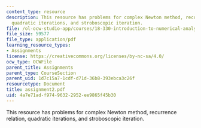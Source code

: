 ```yaml
---
content_type: resource
description: This resource has problems for complex Newton method, recurrence relation,
  quadratic iterations, and stroboscopic iteration.
file: /ol-ocw-studio-app/courses/18-330-introduction-to-numerical-analysis-spring-2004/4a7e71adf97496322952ee9865f45b30_assignment2.pdf
file_size: 59577
file_type: application/pdf
learning_resource_types:
- Assignments
license: https://creativecommons.org/licenses/by-nc-sa/4.0/
ocw_type: OCWFile
parent_title: Assignments
parent_type: CourseSection
parent_uid: 1d7c15a7-1cdf-d71d-36b8-393ebca3c26f
resourcetype: Document
title: assignment2.pdf
uid: 4a7e71ad-f974-9632-2952-ee9865f45b30
---
```

This resource has problems for complex Newton method, recurrence relation, quadratic iterations, and stroboscopic iteration.